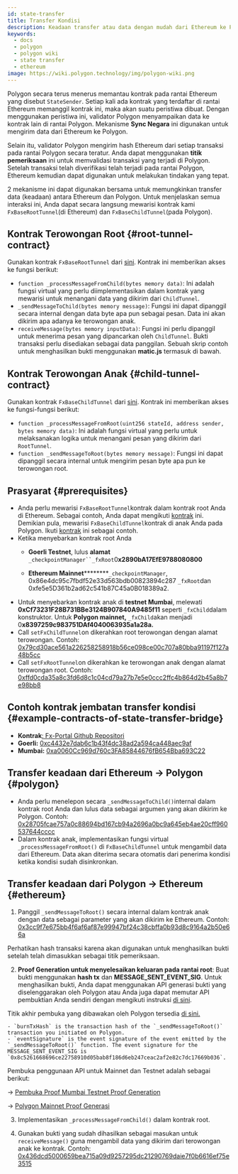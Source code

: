 ```yaml
---
id: state-transfer
title: Transfer Kondisi
description: Keadaan transfer atau data dengan mudah dari Ethereum ke Polygon.
keywords:
  - docs
  - polygon
  - polygon wiki
  - state transfer
  - ethereum
image: https://wiki.polygon.technology/img/polygon-wiki.png
---
```


Polygon secara terus menerus memantau kontrak pada rantai Ethereum yang disebut `StateSender`. Setiap kali ada kontrak yang terdaftar di rantai Ethereum memanggil kontrak ini, maka akan suatu peristiwa dibuat. Dengan menggunakan peristiwa ini, validator Polygon menyampaikan data ke kontrak lain di rantai Polygon. Mekanisme **Sync Negara** ini digunakan untuk mengirim data dari Ethereum ke Polygon.

Selain itu, validator Polygon mengirim hash Ethereum dari setiap transaksi pada rantai Polygon secara teratur. Anda dapat menggunakan **titik pemeriksaan** ini untuk memvalidasi transaksi yang terjadi di Polygon. Setelah transaksi telah diverifikasi telah terjadi pada rantai Polygon, Ethereum kemudian dapat digunakan untuk melakukan tindakan yang tepat.

2 mekanisme ini dapat digunakan bersama untuk memungkinkan transfer data (keadaan) antara Ethereum dan Polygon. Untuk menjelaskan semua interaksi ini, Anda dapat secara langsung mewarisi kontrak kami `FxBaseRootTunnel`(di Ethereum) dan `FxBaseChildTunnel`(pada Polygon).

## Kontrak Terowongan Root {#root-tunnel-contract}

Gunakan kontrak `FxBaseRootTunnel` dari [sini](https://github.com/jdkanani/fx-portal/blob/main/contracts/tunnel/FxBaseRootTunnel.sol). Kontrak ini memberikan akses ke fungsi berikut:

- `function _processMessageFromChild(bytes memory data)`: Ini adalah fungsi virtual yang perlu diimplementasikan dalam kontrak yang mewarisi untuk menangani data yang dikirim dari `ChildTunnel`.
- `_sendMessageToChild(bytes memory message)`: Fungsi ini dapat dipanggil secara internal dengan data byte apa pun sebagai pesan. Data ini akan dikirim apa adanya ke terowongan anak.
- `receiveMessage(bytes memory inputData)`: Fungsi ini perlu dipanggil untuk menerima pesan yang dipancarkan oleh `ChildTunnel`. Bukti transaksi perlu disediakan sebagai data panggilan. Sebuah skrip contoh untuk menghasilkan bukti menggunakan **matic.js** termasuk di bawah.

## Kontrak Terowongan Anak {#child-tunnel-contract}

Gunakan kontrak `FxBaseChildTunnel` dari [sini](https://github.com/jdkanani/fx-portal/blob/main/contracts/tunnel/FxBaseChildTunnel.sol). Kontrak ini memberikan akses ke fungsi-fungsi berikut:

- `function _processMessageFromRoot(uint256 stateId, address sender, bytes memory data)`: Ini adalah fungsi virtual yang perlu untuk melaksanakan logika untuk menangani pesan yang dikirim dari `RootTunnel`.
- `function _sendMessageToRoot(bytes memory message)`: Fungsi ini dapat dipanggil secara internal untuk mengirim pesan byte apa pun ke terowongan root.

## Prasyarat {#prerequisites}

- Anda perlu mewarisi `FxBaseRootTunnel`kontrak dalam kontrak root Anda di Ethereum. Sebagai contoh, Anda dapat mengikuti [kontrak](https://github.com/jdkanani/fx-portal/blob/main/contracts/examples/state-transfer/FxStateRootTunnel.sol) ini. Demikian pula, mewarisi `FxBaseChildTunnel`kontrak di anak Anda pada Polygon. Ikuti [kontrak](https://github.com/jdkanani/fx-portal/blob/main/contracts/examples/state-transfer/FxStateChildTunnel.sol) ini sebagai contoh.
- Ketika menyebarkan kontrak root Anda
  - **Goerli Testnet**, lulus **alamat** `_checkpointManager``_fxRoot`0**x2890bA17EfE9788080800**

  - **Ethereum Mainnet**********`_checkpointManager`, 0x86e4dc95c7fbdf52e33d563bdb00823894c287 `_fxRoot`dan 0xfe5e5D361b2ad62c541b87C45a0B018389a2.
- Untuk menyebarkan kontrak anak di **testnet Mumbai**, melewati **0xCf73231F28B731BBe3124B907840A9485f11** seperti `_fxChild`dalam konstruktor. Untuk **Polygon mainnet,** `_fxChild`akan menjadi 0**x8397259c983751DAf4040063935a1a28a.**
- Call `setFxChildTunnel`on dikerahkan root terowongan dengan alamat terowongan. Contoh: [0x79cd30ace561a226258258918b56ce098ce00c707a80bba91197f127a48b5cc](https://goerli.etherscan.io/tx/0x79cd30ace561a226258918b56ce098a08ce0c70707a80bba91197f127a48b5c2)
- Call `setFxRootTunnel`on dikerahkan ke terowongan anak dengan alamat terowongan root. Contoh: [0xffd0cda35a8c3fd6d8c1c04cd79a27b7e5e0ccc2ffc4b864d2b45a8b7e98bb8](https://mumbai.polygonscan.com/tx/0xffd0cda35a8c3fd6d8c1c04cd79a27b7e5e00cfc2ffc4b864d2b45a8bb7e98b8/internal-transactions)

## Contoh kontrak jembatan transfer kondisi {#example-contracts-of-state-transfer-bridge}

- **Kontrak**[: Fx-Portal Github Repositori](https://github.com/jdkanani/fx-portal/tree/main/contracts/tunnel)
- **Goerli:** [0xc4432e7dab6c1b43f4dc38ad2a594ca448aec9af](https://goerli.etherscan.io/address/0xc4432e7dab6c1b43f4dc38ad2a594ca448aec9af)
- **Mumbai:** [0xa0060Cc969d760c3FA85844676fB654Bba693C22](https://mumbai.polygonscan.com/address/0xa0060Cc969d760c3FA85844676fB654Bba693C22/transactions)

## Transfer keadaan dari Ethereum → Polygon {#polygon}

- Anda perlu menelepon secara `_sendMessageToChild()`internal dalam kontrak root Anda dan lulus data sebagai argumen yang akan dikirim ke Polygon. Contoh: [0x28705fcae757a0c88694bd167cb94a2696a0bc9a645eb4ae20cff960537644cccc](https://goerli.etherscan.io/tx/0x28705fcae757a0c88694bd167cb94a2696a0bc9a645eb4ae20cff960537644c1)
- Dalam kontrak anak, implementasikan fungsi virtual `_processMessageFromRoot()` di `FxBaseChildTunnel` untuk mengambil data dari Ethereum. Data akan diterima secara otomatis dari penerima kondisi ketika kondisi sudah disinkronkan.

## Transfer keadaan dari Polygon → Ethereum {#ethereum}

1. Panggil `_sendMessageToRoot()` secara internal dalam kontrak anak dengan data sebagai parameter yang akan dikirim ke Ethereum. Contoh: [0x3cc9f7e675bb4f6af6af87e99947bf24c38cbffa0b93d8c9164a2b50e66a](https://mumbai.polygonscan.com/tx/0x3cc9f7e675bb4f6af87ee99947bf24c38cbffa0b933d8c981644a2f2b550e66a/logs)

Perhatikan hash transaksi karena akan digunakan untuk menghasilkan bukti setelah telah dimasukkan sebagai titik pemeriksaan.

2. **Proof Generation untuk menyelesaikan keluaran pada rantai root**: Buat bukti menggunakan **hash tx** dan **MESSAGE_SENT_EVENT_SIG**. Untuk menghasilkan bukti, Anda dapat menggunakan API generasi bukti yang diselenggarakan oleh Polygon atau Anda juga dapat memutar API pembuktian Anda sendiri dengan mengikuti instruksi [di sini](https://github.com/maticnetwork/proof-generation-api).

Titik akhir pembuka yang dibawakan oleh Polygon tersedia [di sini.](https://proof-generator.polygon.technology/api/v1/matic/exit-payload/{burnTxHash}?eventSignature={eventSignature})

    - `burnTxHash` is the transaction hash of the `_sendMessageToRoot()` transaction you initiated on Polygon.
    - `eventSignature` is the event signature of the event emitted by the `_sendMessageToRoot()` function. The event signature for the MESSAGE_SENT_EVENT_SIG is `0x8c5261668696ce22758910d05bab8f186d6eb247ceac2af2e82c7dc17669b036`.

Pembuka penggunaan API untuk Mainnet dan Testnet adalah sebagai berikut:

→ [Pembuka Proof Mumbai Testnet Proof Generation](https://proof-generator.polygon.technology/api/v1/mumbai/exit-payload/0x4756b76a9611cffee3d2eb645819e988c34615621ea256f818ab788d81e1f838?eventSignature=0x8c5261668696ce22758910d05bab8f186d6eb247ceac2af2e82c7dc17669b036)

→ [Polygon Mainnet Proof Generasi](https://proof-generator.polygon.technology/api/v1/matic/exit-payload/0x70bb6dbee84bd4ef1cd1891c666733d0803d81ac762ff7fdc4726e4525c1e23b?eventSignature=0x8c5261668696ce22758910d05bab8f186d6eb247ceac2af2e82c7dc17669b036)

3. Implementasikan `_processMessageFromChild()` dalam kontrak root.

4. Gunakan bukti yang sudah dihasilkan sebagai masukan untuk `receiveMessage()` guna mengambil data yang dikirim dari terowongan anak ke kontrak. Contoh: [0x436dcd5000659bea715a09d9257295dc21290769daie7f0b6616ef75e3515](https://goerli.etherscan.io/tx/0x436dcd500659bea715a09d9257295ddc21290769daeea7f0b666166ef75e3515)
